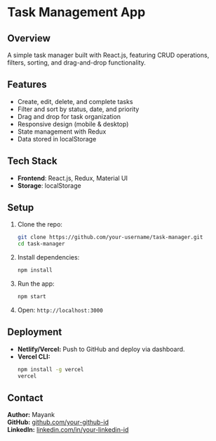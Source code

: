 # Task Management App

## Overview
A simple task manager built with React.js, featuring CRUD operations, filters, sorting, and drag-and-drop functionality.

## Features
- Create, edit, delete, and complete tasks
- Filter and sort by status, date, and priority
- Drag and drop for task organization
- Responsive design (mobile & desktop)
- State management with Redux
- Data stored in localStorage

## Tech Stack
- **Frontend**: React.js, Redux, Material UI
- **Storage**: localStorage

## Setup
1. Clone the repo:
   ```sh
   git clone https://github.com/your-username/task-manager.git
   cd task-manager
   ```
2. Install dependencies:
   ```sh
   npm install
   ```
3. Run the app:
   ```sh
   npm start
   ```
4. Open: `http://localhost:3000`

## Deployment
- **Netlify/Vercel:** Push to GitHub and deploy via dashboard.
- **Vercel CLI:**
   ```sh
   npm install -g vercel
   vercel
   ```

## Contact
**Author:** Mayank  
**GitHub:** [github.com/your-github-id](https://github.com/mayankkatyayan)  
**LinkedIn:** [linkedin.com/in/your-linkedin-id](https://www.linkedin.com/in/mayankkat/)

